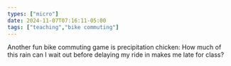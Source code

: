 ```yaml
---
types: ["micro"]
date: 2024-11-07T07:16:11-05:00
tags: ["teaching","bike commuting"]
---
```

Another fun bike commuting game is precipitation chicken: How much of this rain can I wait out before delaying my ride in makes me late for class?
